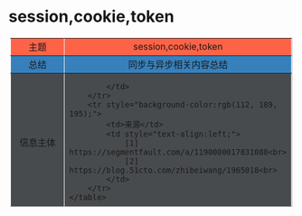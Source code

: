 # session,cookie,token

<table border="1" style="border-collapse: collapse;margin: 20px auto;width: 500px;height: 300px;text-align: center;border-color: #fff;">
        <tr style="background-color: tomato;">
            <td style="width: 20%;">主题</td>
            <td>session,cookie,token</td>
        </tr>
        <tr style="background-color:rgb(55, 128, 188);">
            <td>总结</td>
            <td>同步与异步相关内容总结</td>
        </tr>
        <tr style="background-color:rgb(72,75,78);">
            <td>信息主体</td>
            <td style="text-align:left;">
			    
			</td>
        </tr>
        <tr style="background-color:rgb(112, 189, 195);">
            <td>来源</td>
            <td style="text-align:left;">
				[1] https://segmentfault.com/a/1190000017831088<br>
				[2] https://blog.51cto.com/zhibeiwang/1965018<br>
			</td>
        </tr>
    </table>